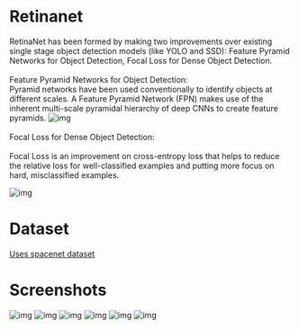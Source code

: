 # Retinanet
RetinaNet has been formed by making two improvements over existing single stage object detection models (like YOLO and SSD): Feature Pyramid Networks for Object Detection, Focal Loss for Dense Object Detection.
<br /> 
<br /> 
Feature Pyramid Networks for Object Detection:
<br /> 
Pyramid networks have been used conventionally to identify objects at different scales. A Feature Pyramid Network (FPN) makes use of the inherent multi-scale pyramidal hierarchy of deep CNNs to create feature pyramids.
![img](https://miro.medium.com/max/1208/1*uWhe2z0s2P-vY0MguO4Fuw.png)
<br /> 
<br /> 
Focal Loss for Dense Object Detection:
<br /> 
<br /> 
Focal Loss is an improvement on cross-entropy loss that helps to reduce the relative loss for well-classified examples and putting more focus on hard, misclassified examples.

![img](https://miro.medium.com/max/293/1*CYC-i9kQX5HMRoakioOqGw.png)


# Dataset
[Uses spacenet dataset](https://spacenetchallenge.github.io/datasets/spacenetRoads-summary.html) 

# Screenshots

![img](https://raw.githubusercontent.com/spiyer99/retinanet/master/test_img/01.png) 
![img](https://raw.githubusercontent.com/spiyer99/retinanet/master/test_img/02.png) 
![img](https://raw.githubusercontent.com/spiyer99/retinanet/master/test_img/03.png) 
![img](https://raw.githubusercontent.com/spiyer99/retinanet/master/test_img/04.png) 
![img](https://raw.githubusercontent.com/spiyer99/retinanet/master/test_img/05.png) 
![img](https://raw.githubusercontent.com/spiyer99/retinanet/master/test_img/06.png) 
